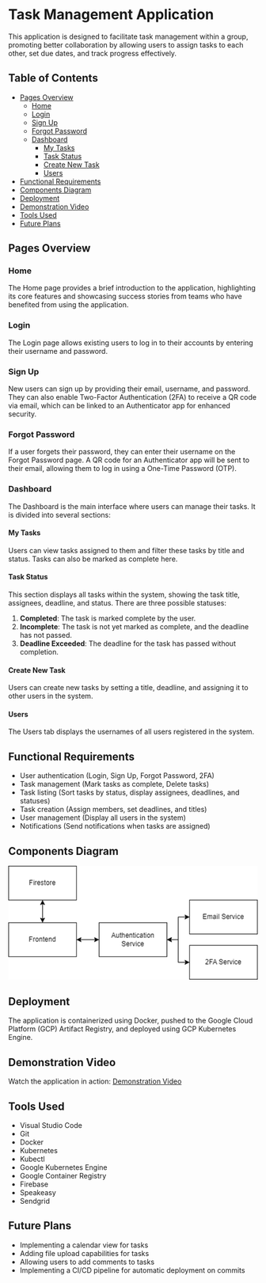 # Task Management Application

This application is designed to facilitate task management within a group, promoting better collaboration by allowing users to assign tasks to each other, set due dates, and track progress effectively.

## Table of Contents
- [Pages Overview](#pages-overview)
  - [Home](#home)
  - [Login](#login)
  - [Sign Up](#sign-up)
  - [Forgot Password](#forgot-password)
  - [Dashboard](#dashboard)
    - [My Tasks](#my-tasks)
    - [Task Status](#task-status)
    - [Create New Task](#create-new-task)
    - [Users](#users)
- [Functional Requirements](#functional-requirements)
- [Components Diagram](#components-diagram)
- [Deployment](#deployment)
- [Demonstration Video](#demonstration-video)
- [Tools Used](#tools-used)
- [Future Plans](#future-plans)

## Pages Overview

### Home
The Home page provides a brief introduction to the application, highlighting its core features and showcasing success stories from teams who have benefited from using the application.

### Login
The Login page allows existing users to log in to their accounts by entering their username and password.

### Sign Up
New users can sign up by providing their email, username, and password. They can also enable Two-Factor Authentication (2FA) to receive a QR code via email, which can be linked to an Authenticator app for enhanced security.

### Forgot Password
If a user forgets their password, they can enter their username on the Forgot Password page. A QR code for an Authenticator app will be sent to their email, allowing them to log in using a One-Time Password (OTP).

### Dashboard
The Dashboard is the main interface where users can manage their tasks. It is divided into several sections:

#### My Tasks
Users can view tasks assigned to them and filter these tasks by title and status. Tasks can also be marked as complete here.

#### Task Status
This section displays all tasks within the system, showing the task title, assignees, deadline, and status. There are three possible statuses:
1. **Completed**: The task is marked complete by the user.
2. **Incomplete**: The task is not yet marked as complete, and the deadline has not passed.
3. **Deadline Exceeded**: The deadline for the task has passed without completion.

#### Create New Task
Users can create new tasks by setting a title, deadline, and assigning it to other users in the system.

#### Users
The Users tab displays the usernames of all users registered in the system.

## Functional Requirements
- User authentication (Login, Sign Up, Forgot Password, 2FA)
- Task management (Mark tasks as complete, Delete tasks)
- Task listing (Sort tasks by status, display assignees, deadlines, and statuses)
- Task creation (Assign members, set deadlines, and titles)
- User management (Display all users in the system)
- Notifications (Send notifications when tasks are assigned)

## Components Diagram
![Components Diagram](image.png)

## Deployment
The application is containerized using Docker, pushed to the Google Cloud Platform (GCP) Artifact Registry, and deployed using GCP Kubernetes Engine.

## Demonstration Video
Watch the application in action: [Demonstration Video](https://youtu.be/yDXTHxN6rc8)

## Tools Used
- Visual Studio Code
- Git
- Docker
- Kubernetes
- Kubectl
- Google Kubernetes Engine
- Google Container Registry
- Firebase
- Speakeasy
- Sendgrid

## Future Plans
- Implementing a calendar view for tasks
- Adding file upload capabilities for tasks
- Allowing users to add comments to tasks
- Implementing a CI/CD pipeline for automatic deployment on commits
